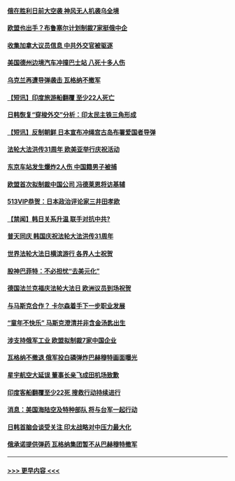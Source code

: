 #### [俄在胜利日前大空袭 神风无人机袭乌全境](../pages/prog202/a103707631.md?t=05090944) 
#### [欧盟也出手？布鲁塞尔计划制裁7家挺俄中企](../pages/prog202/a103707628.md?t=05090944) 
#### [收集加拿大议员信息 中共外交官被驱逐](../pages/prog202/a103707608.md?t=05090944) 
#### [美国德州边境汽车冲撞巴士站 八死十多人伤](../pages/prog202/a103707424.md?t=05090944) 
#### [乌克兰再遭导弹袭击 瓦格纳不撤军](../pages/prog202/a103707422.md?t=05090944) 
#### [【短讯】印度旅游船翻覆 至少22人死亡](../pages/prog202/a103707423.md?t=05090944) 
#### [日韩恢复“穿梭外交”分析：印太民主铁三角形成](../pages/prog202/a103707425.md?t=05090944) 
#### [【短讯】反制朝鲜 日本宣布冲绳宫古岛布署爱国者导弹](../pages/prog202/a103707417.md?t=05090944) 
#### [法轮大法洪传31周年 欧美亚举行庆祝活动](../pages/prog202/a103707443.md?t=05090944) 
#### [东京车站发生爆炸2人伤 中国籍男子被捕](../pages/prog202/a103707413.md?t=05090944) 
#### [欧盟首次拟制裁中国公司 冯德莱恩将访基辅](../pages/prog202/a103707419.md?t=05090944) 
#### [513VIP恭贺：日本政治评论家三井田孝欧](../pages/prog202/a103707378.md?t=05090944) 
#### [【禁闻】韩日关系升温 联手对抗中共?](../pages/prog202/a103707323.md?t=05090944) 
#### [普天同庆 韩国庆祝法轮大法洪传31周年](../pages/prog202/a103707304.md?t=05090944) 
#### [世界法轮大法日横滨游行 各界人士祝贺](../pages/prog202/a103707145.md?t=05090944) 
#### [股神巴菲特：不必担忧“去美元化”](../pages/prog202/a103707138.md?t=05090944) 
#### [德国法兰克福庆法轮大法日 欧洲议员到场祝贺](../pages/prog202/a103707143.md?t=05090944) 
#### [与马斯克合作？ 卡尔森着手下一步职业发展](../pages/prog202/a103707135.md?t=05090944) 
#### [“童年不快乐” 马斯克澄清并非含金汤匙出生](../pages/prog202/a103707131.md?t=05090944) 
#### [涉支持俄军工业 欧盟拟制裁7家中国企业](../pages/prog202/a103707035.md?t=05090944) 
#### [瓦格纳不撤退 俄军投白磷弹炸巴赫穆特画面曝光](../pages/prog202/a103707003.md?t=05090944) 
#### [星宇航空大延误 董事长亲飞成田机场致歉](../pages/prog202/a103706996.md?t=05090944) 
#### [印度客船翻覆至少22死 搜救行动持续进行](../pages/prog202/a103706990.md?t=05090944) 
#### [消息：美国海陆空及特种部队 将与台军一起行动](../pages/prog202/a103706711.md?t=05090944) 
#### [日韩首脑会谈受关注 印太战略对中压力最大化](../pages/prog202/a103706897.md?t=05090944) 
#### [俄承诺提供弹药 瓦格纳集团暂不从巴赫穆特撤军](../pages/prog202/a103706864.md?t=05090944) 

----
#### [ >>> 更早内容 <<< ](../indexes/prog202-earlier.md)
